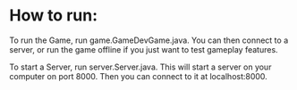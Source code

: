# How to run:

To run the Game, run game.GameDevGame.java. You can then connect to a server, or run the game offline if you just want to test gameplay features. 

To start a Server, run server.Server.java. This will start a server on your computer on port 8000. Then you can connect to it at localhost:8000. 
